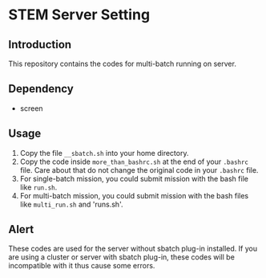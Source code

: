 # STEM Server Setting
## Introduction
This repository contains the codes for multi-batch running on server. 

## Dependency
- screen

## Usage
1. Copy the file `__sbatch.sh` into your home directory.
2. Copy the code inside `more_than_bashrc.sh` at the end of your `.bashrc` file. Care about that do not change the original code in your `.bashrc` file.
3. For single-batch mission, you could submit mission with the bash file like `run.sh`.
4. For multi-batch mission, you could submit mission with the bash files like `multi_run.sh` and 'runs.sh'.

## Alert
These codes are used for the server without sbatch plug-in installed. If you are using a cluster or server with sbatch plug-in, these codes will be incompatible with it thus cause some errors.
